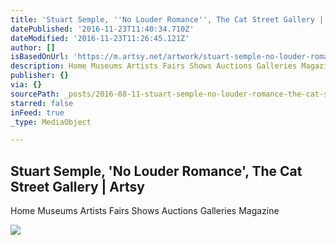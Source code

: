 ```yaml
---
title: 'Stuart Semple, ''No Louder Romance'', The Cat Street Gallery | Artsy'
datePublished: '2016-11-23T11:40:34.710Z'
dateModified: '2016-11-23T11:26:45.121Z'
author: []
isBasedOnUrl: 'https://m.artsy.net/artwork/stuart-semple-no-louder-romance'
description: Home Museums Artists Fairs Shows Auctions Galleries Magazine
publisher: {}
via: {}
sourcePath: _posts/2016-08-11-stuart-semple-no-louder-romance-the-cat-street-gallery-or.md
starred: false
inFeed: true
_type: MediaObject

---
```

<article style=""><h1>Stuart Semple, 'No Louder Romance', The Cat Street Gallery | Artsy</h1><p>Home Museums Artists Fairs Shows Auctions Galleries Magazine</p><img src="https://d32dm0rphc51dk.cloudfront.net/LQmcniB2JDbIBdn-oGiPWw/large.jpg" /></article>